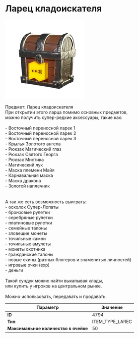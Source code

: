 # Ларец кладоискателя

![Item Image](../img/4794.webp?raw=true)

Предмет: Ларец кладоискателя<br>При открытии этого ларца помимо основных предметов,<br>можно получить супер-редкие аксессуары, такие как:<br><br>- Восточный переносной ларек 1<br>- Восточный переносной ларек 2<br>- Восточный переносной ларек 3<br>- Крылья Золотого ангела<br>- Рюкзак Магический глаз<br>- Рюкзак Святого Георга<br>- Рюкзак Мистика<br>- Магический лук<br>- Маска племени Майя<br>- Карнавальная маска<br>- Маска дракона<br>- Золотой наплечник<br><br><br>А так же есть возможность выиграть:<br>- осколок Супер-Лопаты<br>- бронзовые рулетки<br>- серебряные рулетки<br>- платиновые рулетки<br>- семейные талоны<br>- зловещие монеты<br>- точильные камни<br>- точильные амулеты<br>- монеты охотника<br>- гражданские талоны<br>- новые скины (разных блогеров и знаменитых личностей)<br>- игровые очки (exp)<br>- деньги<br><br>Такой сундук можно найти выкапывая клады,<br>или купить у игроков на центральном рынке.<br><br>Можно использовать, передавать и продавать.


| Параметр | Значение |
|----------|----------|
| **ID** | 4794 |
| **Тип** | ITEM_TYPE_LAREC |
| **Максимальное количество в ячейке** | 50 |

